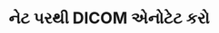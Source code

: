 ---
############################# Static ############################
layout: "auto-gen-annotation"

############################# Head ############################
head_title: "C# માં નેટ DICOM એનોટેશન API એનોટેટ"
head_description: "DICOM, છબીઓ, રેખાંકનો અને દસ્તાવેજ ફાઇલ ફોર્મેટ્સમાંથી લોકપ્રિય ટીકા પ્રકારો બનાવવા અને ટીકા કરવા માટે નેટ API."

############################# Header ############################
title: "નેટ પરથી DICOM એનોટેટ કરો"
description: ""
bg_image: "https://cms.admin.containerize.com/templates/aspose/App_Themes/V3/images/bg/header1.png"
bg_overlay: false
button:
    enable: true
    icon: "fas fa-arrow-down"
    label: "મફત અજમાયશ ડાઉનલોડ કરો"
    link: "https://downloads.groupdocs.com/annotation/net"

############################# About ############################
about:
    enable: true
    title: "નેટ API માટે GroupDocs.Annotation વિશે"
    content: |
        GroupDocs.Annotation for Net API એ એક લાઇબ્રેરી છે જે તમને PDF, Word અને Mac, Windows અથવા Ubuntu પરના અન્ય દસ્તાવેજોમાં ટીકા ઉમેરવાની મંજૂરી આપે છે. [GroupDocs.Annotation for Net](/annotation/net) એ ઈમેજો અને અન્ય વિવિધ દસ્તાવેજોમાંથી ટીકાઓ બનાવવા, ઉમેરવા, સંપાદિત કરવા, કાઢી નાખવા, કાઢવા અને નિકાસ કરવા માટે વ્યાપક સમર્થન સાથે એનોટેશનનું સંચાલન કરવા માટેનું નેટિવ નેટ API છે. સમર્થિત દસ્તાવેજ ફોર્મેટ્સની સંપૂર્ણ સૂચિ તમે આ [પૃષ્ઠ] (https://docs.groupdocs.com/annotation/net/supported-document-formats/) પર જોઈ શકો છો.
        આ લાઇબ્રેરી તમને માત્ર DICOM દસ્તાવેજ સાથે જ નહીં પરંતુ અન્ય ઘણા પ્રકારના દસ્તાવેજો જેમ કે Word, Excel, PowerPoint, Outlook emails, Visio, Adobe, OpenDocument, OpenOffice, Photoshop, AutoCad અને અન્ય ઘણા બધા દસ્તાવેજો સાથે પણ કામ કરવાની મંજૂરી આપે છે.
        નેટ API માટે GroupDocs.Annotation તમને નવી નોંધો બનાવવા અને ઉમેરવા, ટીકાઓ સંપાદિત કરવા, ટિપ્પણીઓ, ટીકાઓ કાઢવા અને તેમને દસ્તાવેજોમાંથી દૂર કરવાની મંજૂરી આપે છે. લાઇબ્રેરી 13 વિવિધ એનોટેશન પ્રકારોને સપોર્ટ કરે છે, જેમાં ટેક્સ્ટ, પોલિલાઇન, એરિયા, અંડરલાઇન, પોઇન્ટ, વોટરમાર્ક, એરો, એલિપ્સ, ટેક્સ્ટ રિપ્લેસમેન્ટ, ડિસ્ટન્સ, ટેક્સ્ટ ફીલ્ડ, પીડીએફમાં રિસોર્સ રિડેક્શન, એચટીએમએલ, માઇક્રોસોફ્ટ વર્ડ ડોક્યુમેન્ટ્સ, સ્પ્રેડશીટ્સ, આકૃતિઓ, પ્રસ્તુતિઓ, રેખાંકનો, છબીઓ અને અન્ય ઘણા ફાઇલ ફોર્મેટ્સ.
        ઉદાહરણ (કૃપા કરીને નીચે જુઓ) DICOM દસ્તાવેજ સાથે કામ કરવાનું દર્શાવે છે, આ ઉદાહરણમાં તમે GroupDocs સાથે કેવી રીતે કામ કરવું તેનાં મુખ્ય પગલાં જોઈ શકો છો. એનોટેશન: લાઇસન્સ સેટ કરો, તમે જેની સાથે કામ કરવા માગો છો તે દસ્તાવેજ ખોલો, એક બનાવવું એનોટેશન, તમારી જરૂરિયાતો અનુસાર એનોટેશન પ્રોપર્ટીઝ સેટ કરવા માટે ડેટા ઑબ્જેક્ટ્સ ઉમેરીને અને પરિણામને જરૂરી જગ્યાએ સાચવો. તમે અમારા ગીથબ [પૃષ્ઠ](https://github.com/groupdocs-annotation/GroupDocs.Annotation-for-.NET) અથવા અમારા ઉત્પાદન [દસ્તાવેજીકરણ](https://github.com/groupdocs-annotation/GroupDocs) પર સમર્થિત સુવિધાઓ પર વધુ વિગતવાર પણ જોઈ શકો છો ://docs.groupdocs.com/annotation/net/getting-started/).

############################# Steps ############################
howTo_Add:
steps_Add:
    enable: true
    title_left: "નેટમાં DICOMમાં ટીકા ઉમેરવાનાં પગલાં"
    content_left: |
        [GroupDocs.Annotation](/annotation/net/) નેટ વિકાસકર્તાઓ માટે અમુક સરળ પગલાં અમલમાં મૂકીને કોઈપણ નેટ-આધારિત એપ્લિકેશનમાં DICOM ફાઈલોમાં વિવિધ એનોટેશન પ્રકારો ઉમેરવાનું સરળ બનાવે છે.
        *   ટિપ્પણી અને તારીખ સાથે જવાબ આપો ઑબ્જેક્ટ્સ બનાવો.
        *   એરિયા એનોટેશન ઑબ્જેક્ટ બનાવો, વિસ્તાર વિકલ્પો સેટ કરો અને જવાબો ઉમેરો.
        *   એનોટેટર ઑબ્જેક્ટ બનાવો અને વિસ્તાર એનોટેશન ઉમેરો.
        *   આઉટપુટ ફાઇલ સાચવો.
    title_right: "પ્રણાલીની જરૂરિયાતો"
    content_right: |
        GroupDocs. નેટ API માટે એનોટેશન તમામ મુખ્ય પ્લેટફોર્મ્સ અને ઓપરેટિંગ સિસ્ટમ્સ પર સપોર્ટેડ છે. નીચે આપેલા કોડને અમલમાં મૂકતા પહેલા, કૃપા કરીને ખાતરી કરો કે તમારી પાસે તમારી સિસ્ટમ પર નીચેની પૂર્વજરૂરીયાતો ઇન્સ્ટોલ કરેલી છે.
        *   ઓપરેટિંગ સિસ્ટમ્સ: માઇક્રોસોફ્ટ વિન્ડોઝ, લિનક્સ, મેકઓએસ
        *   વિકાસ પર્યાવરણ: વિઝ્યુઅલ સ્ટુડિયો, ઝામરિન, મોનોડેવલપ
        *   ફ્રેમવર્ક: .NET ફ્રેમવર્ક, .NET સ્ટાન્ડર્ડ, .NET કોર, મોનો
        *   .NET માટે GroupDocs.Annotation નું નવીનતમ સંસ્કરણ [NuGet](https://www.nuget.org/packages/groupdocs.annotation) પરથી ડાઉનલોડ કરો.

############################# Preview ############################
preview_Add:
    enable: true
    title: ટીકા પૂર્વાવલોકન અને કોડ નમૂના
    content: |
        ![Annotation preview image]https://docs.groupdocs.com/annotation/java/images/add-text-field-annotation.png
    code: |
        ```cs
        //Add text field annotation to the document from local disk
        using (Annotator annotator = new Annotator("input.bmp"))
        {
            TextFieldAnnotation textField = new TextFieldAnnotation
            {
                BackgroundColor = 65535,
                Box = new Rectangle(100, 100, 100, 100),
                CreatedOn = DateTime.Now,
                Text = "Some text",
                FontColor = 65535,
                FontSize = 12,
                Message = "This is text field annotation",
                Opacity = 0.7,
                PageNumber = 0,
                PenStyle = PenStyle.Dot,
                PenWidth = 3,
                FontFamily = "Arial",
                TextHorizontalAlignment = HorizontalAlignment.Center,
                Replies = new List
                {
                    new Reply
                    {
                        Comment = "First comment",
                        RepliedOn = DateTime.Now
                    },
                    new Reply
                    {
                        Comment = "Second comment",
                        RepliedOn = DateTime.Now
                    }
                }
            };
            annotator.Add(textField);
            annotator.Save("result.bmp");
        }
        ```

############################# Steps ############################
howTo_Remove:
steps_Remove:
    enable: true
    title_left: "નેટમાં DICOM માંથી ટીકાઓ દૂર કરવાના પગલાં"
    content_left: |
        [GroupDocs.Annotation](/annotation/net/) નેટ વિકાસકર્તાઓ માટે થોડા સરળ પગલાં અમલમાં મૂકીને કોઈપણ નેટ-આધારિત એપ્લિકેશનમાં DICOM ફાઈલોમાંથી એનોટેશન વિગતો દૂર કરવાનું સરળ બનાવે છે.
        *   ટિપ્પણી અને તારીખ સાથે જવાબ આપો ઑબ્જેક્ટ્સ બનાવો.
        *   Instantiate SaveOptions ઑબ્જેક્ટ અને AnnotationTypes = AnnotationType.None સેટ કરો.
        *   પરિણામી દસ્તાવેજ પાથ અથવા સ્ટ્રીમ અને SaveOptions ઑબ્જેક્ટ સાથે સેવ મેથડને કૉલ કરો.

############################# Preview ############################
preview_Remove:
    enable: true
    code: |
        ```cs
        // 1- How to remove annotation from document using annotation index
        
        using (Annotator annotator = new Annotator("result.bmp"))
        {
            annotator.Remove(0);
            annotator.Save("removed.bmp");
        }
        
        // 2- How to remove annotation from document using annotation object
        
        using (Annotator annotator = new Annotator("result.bmp"))
        {
            var tmp = annotator.Get();
            annotator.Remove(tmp[0]);
            annotator.Save("removed.bmp");
        }
        
        // 3- How to remove some annotations from document using list of ID’s
        
        using (Annotator annotator = new Annotator("result.bmp"))
        {
            var idList = new List{1, 2, 3};
            annotator.Remove(idList);
            annotator.Save("removed.bmp");
        }
        
        // 4- How to remove some annotations from document using list of annotations
        
        using (Annotator annotator = new Annotator("result.bmp"))
        {
            var tmp = annotator.Get();
            annotator.Remove(tmp);
            annotator.Save("removed.bmp");
        }
        ```

############################# Steps ############################
howTo_Edit:
steps_Edit:
    enable: true
    title_left: "નેટમાં DICOM માંથી ટીકાઓ સંપાદિત કરવાના પગલાં"
    content_left: |
        [GroupDocs.Annotation](/annotation/net/) નેટ વિકાસકર્તાઓ માટે થોડા સરળ પગલાં અમલમાં મૂકીને કોઈપણ નેટ-આધારિત એપ્લિકેશનમાં DICOM ફાઇલોમાંથી વિવિધ એનોટેશન ગુણધર્મોને અપડેટ કરવાનું સરળ બનાવે છે.
        *   ઈનપુટ ડોક્યુમેન્ટ પાથ સાથે એનોટેટર ઑબ્જેક્ટને ઇન્સ્ટન્ટીએટ કરો અથવા ImportAnnotations = true સાથે ઇન્સ્ટન્ટિએટેડ LoadOptions સાથે સ્ટ્રીમ કરો.
        *   કેટલાક એનોટેશનબેઝ અમલીકરણ બનાવો અને અસ્તિત્વમાં છે તે ટીકાનું આઈડી સેટ કરો (જો તે આઈડી સાથેની ટીકા મળી નથી, તો કંઈપણ બદલાશે નહીં) અથવા ટીકાઓની પાથ સૂચિ (બધી અસ્તિત્વમાં છે તે ટીકા દૂર કરવામાં આવશે).
        *   પસાર થયેલી ટીકાઓ સાથે એનોટેટર ઑબ્જેક્ટની કૉલ અપડેટ પદ્ધતિ.
        *   પરિણામી દસ્તાવેજ પાથ અથવા સ્ટ્રીમ અને SaveOptions ઑબ્જેક્ટ સાથે સેવ મેથડને કૉલ કરો.

############################# Preview ############################
preview_Edit:
    enable: true
    code: |
        ```cs
        // open annotated document
        using (Annotator annotator = new Annotator("result.bmp"))
        {
            //assuming we are going to change some properties of existing annotation
                AreaAnnotation updated = new AreaAnnotation
                    {
                            // It's important to set existed annotation Id
                            Id = 1,
                            BackgroundColor = 255,
                            Box = new Rectangle(0, 0, 50, 200),
                            CreatedOn = DateTime.Now,
                            Message = "This is updated annotation",
                            Replies = new List
                            {
                                new Reply
                                {
                                    Comment = "Updated first comment",
                                    RepliedOn = DateTime.Now
                                },
                                new Reply
                                {
                                    Comment = "Updated second comment",
                                    RepliedOn = DateTime.Now
                                }
                            }
                        };
                // update annotation
                annotator.Update(updated);
                annotator.Save("result.bmp");
        }
        ```

############################# Steps ############################
howTo_Extract:
steps_Extract:
    enable: true
    title_left: "નેટમાં DICOM માંથી ટીકાઓ કાઢવાના પગલાં"
    content_left: |
        [GroupDocs.Annotation](/annotation/net/) નેટ વિકાસકર્તાઓ માટે થોડા સરળ પગલાં અમલમાં મૂકીને કોઈપણ નેટ-આધારિત એપ્લિકેશનમાં દસ્તાવેજોની ટીકા કરવાનું અને DICOM ફાઈલોમાંથી એનોટેશન માહિતી કાઢવાનું સરળ બનાવે છે.
        *   ટિપ્પણી અને તારીખ સાથે જવાબ આપો ઑબ્જેક્ટ્સ બનાવો.
        *   LoadOptions ઑબ્જેક્ટને ત્વરિત કરો અને સાચી દલીલ સાથે SetImportAnnotations કૉલ કરો.
        *   પ્રકાર સૂચિ સાથે ચલ વ્યાખ્યાયિત કરો.
        *   ગેટ મેથડ પર કૉલ કરો અને પરિણામ ઉપરના ચલ પર પાછા ફરો.

############################# Preview ############################
preview_Extract:
    enable: true
    code: |
        ```cs
        // for using this example input file ("annotated.bmp") must be with annotations
        using (Annotator annotator = new Annotator("annotated.bmp"))
        {
            List annotations = annotator.Get();
            XmlSerializer formatter = new XmlSerializer(typeof(List));
            using (FileStream fs = new FileStream("annotations.xml", FileMode.Create))
            {
                fs.SetLength(0);
                formatter.Serialize(fs, annotations);
            }
        }
        ```

############################# Demos ############################
demos:
    enable: true
    title: "દસ્તાવેજો અને છબીઓમાં ઍનોટેશન ઉમેરવા, દૂર કરવા, સંપાદિત કરવા, બહાર કાઢવા માટે લાઇવ ડેમો"
    content: |
        હમણાં જ [GroupDocs.Annotation Live Demos](https://products.groupdocs.app/annotation/family) વેબસાઇટની મુલાકાત લઈને DICOM ફાઇલમાં ઍનોટેશન ઉમેરો, દૂર કરો, સંપાદિત કરો અને બહાર કાઢો. લાઇવ ડેમોના નીચેના ફાયદા છે

############################# About Formats ############################
about_formats:
    enable: true
    format:
        # format loop
        - icon: "far fa-file-dicom"
          title: "DICOM ફાઇલ ફોર્મેટ વિશે"
          content: |
            DICOM એ મેડિસિનમાં ડિજિટલ ઇમેજિંગ અને કોમ્યુનિકેશન્સનું ટૂંકું નામ છે અને તે મેડિકલ ઇન્ફોર્મેટિક્સના ક્ષેત્રથી સંબંધિત છે. DICOM એ ફાઇલ ફોર્મેટ વ્યાખ્યા અને નેટવર્ક સંચાર પ્રોટોકોલનું સંયોજન છે. DICOM .DCM એક્સ્ટેંશનનો ઉપયોગ કરે છે. .DCM બે અલગ-અલગ ફોર્મેટમાં અસ્તિત્વ ધરાવે છે એટલે કે ફોર્મેટ 1.x અને ફોર્મેટ 2.x. DCM ફોર્મેટ 1.x સામાન્ય અને વિસ્તૃત બે વર્ઝનમાં વધુ ઉપલબ્ધ છે. DICOM નો ઉપયોગ વિવિધ વિક્રેતાઓ પાસેથી પ્રિન્ટર, સર્વર, સ્કેનર્સ વગેરે જેવા મેડિકલ ઇમેજિંગ ઉપકરણોના એકીકરણ માટે થાય છે અને તેમાં વિશિષ્ટતા માટે દરેક દર્દીની ઓળખનો ડેટા પણ હોય છે. DICOM ફાઇલો બે પક્ષો વચ્ચે શેર કરી શકાય છે જો તેઓ DICOM ફોર્મેટમાં ઇમેજ ડેટા પ્રાપ્ત કરવામાં સક્ષમ હોય. DICOM નો કોમ્યુનિકેશન ભાગ એપ્લીકેશન લેયર પ્રોટોકોલ છે અને એકમો વચ્ચે વાતચીત કરવા TCP/IP નો ઉપયોગ કરે છે. HTTP અને HTTPS પ્રોટોકોલનો ઉપયોગ DICOM ની વેબ સેવાઓ માટે થાય છે. વેબ સેવાઓ દ્વારા સમર્થિત સંસ્કરણો 1.0, 1.1, 2 અથવા પછીના છે.

          link: "https://docs.fileformat.com/image/dicom/"

############################# More Formats ############################
more_formats:
    enable: true
    title: "અન્ય લોકપ્રિય દસ્તાવેજ ફોર્મેટ સાથે કામ કરવું"
    content: |
        નીચે જણાવ્યા મુજબ કેટલાક લોકપ્રિય ફાઇલ ફોર્મેટમાંથી ટીકા ગુણધર્મોને અપડેટ કરો.
    format:
        # format loop
        - name: "Annotate PDF document"
          link: "https://products.groupdocs.com/annotation/net/pdf/"
          description: "Adobe Portable Document Format"

        # format loop
        - name: "Annotate DOC document"
          link: "https://products.groupdocs.com/annotation/net/doc/"
          description: "Microsoft Word Document"

        # format loop
        - name: "Annotate DOCM document"
          link: "https://products.groupdocs.com/annotation/net/docm/"
          description: "Microsoft Word Macro-Enabled Document"

        # format loop
        - name: "Annotate DOCX document"
          link: "https://products.groupdocs.com/annotation/net/docx/"
          description: "Microsoft Word Open XML Document"

        # format loop
        - name: "Annotate DOT document"
          link: "https://products.groupdocs.com/annotation/net/dot/"
          description: "Microsoft Word Document Template"

        # format loop
        - name: "Annotate DOTX document"
          link: "https://products.groupdocs.com/annotation/net/dotx/"
          description: "Word Open XML Document Template"

        # format loop
        - name: "Annotate RTF document"
          link: "https://products.groupdocs.com/annotation/net/rtf/"
          description: "Rich Text Document"

        # format loop
        - name: "Annotate ODT document"
          link: "https://products.groupdocs.com/annotation/net/odt/"
          description: "Open Document Text"

        # format loop
        - name: "Annotate XLS document"
          link: "https://products.groupdocs.com/annotation/net/xls/"
          description: "Microsoft Excel Binary File Format"

        # format loop
        - name: "Annotate XLSX document"
          link: "https://products.groupdocs.com/annotation/net/xlsx/"
          description: "Microsoft Excel Open XML Spreadsheet"

        # format loop
        - name: "Annotate XLSM document"
          link: "https://products.groupdocs.com/annotation/net/xlsm/"
          description: "Microsoft Excel Macro-Enabled Spreadsheet"

        # format loop
        - name: "Annotate XLSB document"
          link: "https://products.groupdocs.com/annotation/net/xlsb/"
          description: "Microsoft Excel Binary Worksheet"

        # format loop
        - name: "Annotate ODS document"
          link: "https://products.groupdocs.com/annotation/net/ods/"
          description: "Open Document Spreadsheet"

        # format loop
        - name: "Annotate PPT document"
          link: "https://products.groupdocs.com/annotation/net/ppt/"
          description: "PowerPoint Presentation"

        # format loop
        - name: "Annotate PPTX document"
          link: "https://products.groupdocs.com/annotation/net/pptx/"
          description: "PowerPoint Open XML Presentation"

        # format loop
        - name: "Annotate PPSX document"
          link: "https://products.groupdocs.com/annotation/net/ppsx/"
          description: "PowerPoint Open XML Slide Show"

        # format loop
        - name: "Annotate POTM document"
          link: "https://products.groupdocs.com/annotation/net/potm/"
          description: "Microsoft PowerPoint Template"

        # format loop
        - name: "Annotate PPTM document"
          link: "https://products.groupdocs.com/annotation/net/pptm/"
          description: "Microsoft PowerPoint Presentation"

        # format loop
        - name: "Annotate PPS document"
          link: "https://products.groupdocs.com/annotation/net/pps/"
          description: "Microsoft PowerPoint 97-2003 Slide Show"

        # format loop
        - name: "Annotate ODP document"
          link: "https://products.groupdocs.com/annotation/net/odp/"
          description: "OpenDocument Presentation"

        # format loop
        - name: "Annotate HTML document"
          link: "https://products.groupdocs.com/annotation/net/html/"
          description: "HyperText Markup Language"

        # format loop
        - name: "Annotate TIFF document"
          link: "https://products.groupdocs.com/annotation/net/tiff/"
          description: "Tagged Image File Format"

        # format loop
        - name: "Annotate JPEG document"
          link: "https://products.groupdocs.com/annotation/net/jpeg/"
          description: "JPEG Image"

        # format loop
        - name: "Annotate PNG document"
          link: "https://products.groupdocs.com/annotation/net/png/"
          description: "Portable Network Graphic"

        # format loop
        - name: "Annotate EML document"
          link: "https://products.groupdocs.com/annotation/net/eml/"
          description: "E-mail Message"

        # format loop
        - name: "Annotate MSG document"
          link: "https://products.groupdocs.com/annotation/net/msg/"
          description: "Microsoft Outlook E-mail Message"

        # format loop
        - name: "Annotate VSD document"
          link: "https://products.groupdocs.com/annotation/net/vsd/"
          description: "Microsoft Visio 2003-2010 Drawing"

        # format loop
        - name: "Annotate VSDX document"
          link: "https://products.groupdocs.com/annotation/net/vsdx/"
          description: "Microsoft Visio Drawing"

        # format loop
        - name: "Annotate VSS document"
          link: "https://products.groupdocs.com/annotation/net/vss/"
          description: "Microsoft Visio 2003-2010 Stencil"

        # format loop
        - name: "Annotate VST document"
          link: "https://products.groupdocs.com/annotation/net/vst/"
          description: "Microsoft Visio 2013 Stencil"

        # format loop
        - name: "Annotate DWG document"
          link: "https://products.groupdocs.com/annotation/net/dwg/"
          description: "Autodesk Design Data Formats"

        # format loop
        - name: "Annotate DXF document"
          link: "https://products.groupdocs.com/annotation/net/dxf/"
          description: "AutoCAD Drawing Interchange"

        # format loop
        - name: "Annotate DCM document"
          link: "https://products.groupdocs.com/annotation/net/dcm/"
          description: "Digital Imaging and Communications in Medicine"

        # format loop
        - name: "Annotate WMF document"
          link: "https://products.groupdocs.com/annotation/net/wmf/"
          description: "Windows Metafile"

        # format loop
        - name: "Annotate EMF document"
          link: "https://products.groupdocs.com/annotation/net/emf/"
          description: "Enhanced Metafile Format"


############################# Back to top ###############################
back_to_top:
    enable: true
---